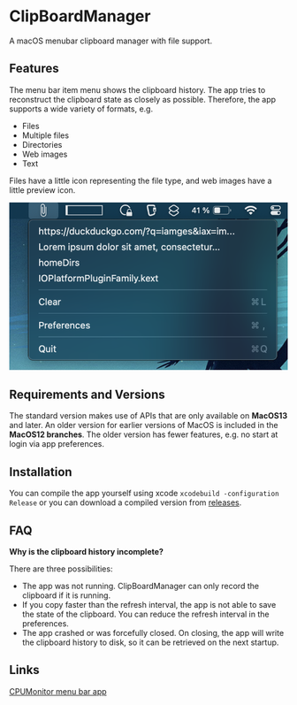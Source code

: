 # ClipBoardManager
A macOS menubar clipboard manager with file support.

## Features
The menu bar item menu shows the clipboard history. The app tries to reconstruct the clipboard state as closely as possible. Therefore, the app supports a wide variety of formats, e.g.

- Files
- Multiple files
- Directories
- Web images
- Text

Files have a little icon representing the file type, and web images have a little preview icon.


![Menu](./screenshots/Menu.png)

## Requirements and Versions
The standard version makes use of APIs that are only available on **MacOS13** and later. An older version for earlier versions of MacOS is included in the **MacOS12 branches**. The older version has fewer features, e.g. no start at login via app preferences.

## Installation

You can compile the app yourself using xcode `xcodebuild -configuration Release` or you can download a compiled version from [releases](https://github.com/Lennard599/ClipBoardManager/releases).


## FAQ

**Why is the clipboard history incomplete?**

There are three possibilities:
- The app was not running. ClipBoardManager can only record the clipboard if it is running.
- If you copy faster than the refresh interval, the app is not able to save the state of the clipboard. You can reduce the refresh interval in the preferences.
- The app crashed or was forcefully closed. On closing, the app will write the clipboard history to disk, so it can be retrieved on the next startup.

## Links
[CPUMonitor menu bar app](https://github.com/Lennard599/CPUMonitor)